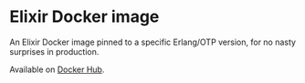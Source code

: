 # Elixir Docker image

An Elixir Docker image pinned to a specific Erlang/OTP version, for no nasty surprises in production.

Available on [Docker Hub](https://hub.docker.com/r/tomtaylor/elixir).